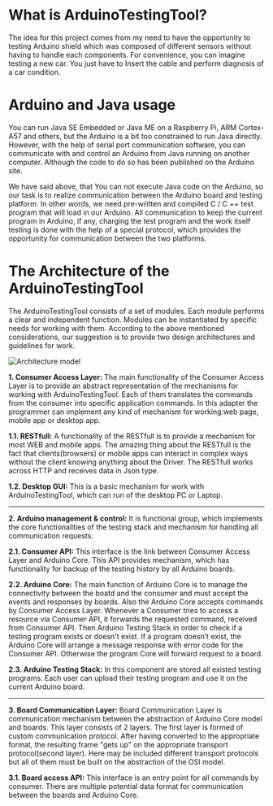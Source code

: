 
# **What is ArduinoTestingTool?**

The idea for this project comes from my need to have the opportunity to testing Arduino shield
which was composed of different sensors without having to handle each components. For convenience, you can imagine testing a new car. You just  have to Insert the cable and perform diagnosis of a car condition.

# **Arduino and Java usage**

You can run Java SE Embedded or Java ME on a Raspberry Pi, ARM Cortex- A57 and others, but the Arduino is a bit too constrained to run Java directly. However, with the help of serial port communication software, you can communicate with and control an Arduino from Java running on another computer. Although the code to do so has been published on the Arduino site.

We have said above, that  You can not execute Java code on the Arduino, so our task is to realize communication between the Arduino board and testing platform. In other words, we need pre-written and compiled C / C ++ test program that will load in our Arduino. All communication to keep the current program in Arduino, if any, charging the test program and the work itself testing is done with the help of a special protocol, which provides the opportunity for communication between the two platforms.


# The Architecture of the ArduinoTestingTool

The ArduinoTestingTool consists of a set of modules. Each module performs a clear and independent function. Modules can be instantiated by specific needs for working with them. According to the above mentioned considerations, our suggestion is to provide two design architectures and guidelines for work.

![Architecture model](https://github.com/iqnev/ArduinoTestingTool/blob/master/Wiki/AWS%20Design.png)

**1. Consumer Access Layer:**
The main functionality of the Consumer Access Layer is to provide an abstract representation of the mechanisms for working with ArduinoTestingTool. Each of them translates the commands from the consumer into specific application commands. In this adapter the programmer can implement any kind of mechanism for working:web page, mobile app or desktop app.

   **1.1. RESTfull:**
A functionality of the RESTfull is to provide a mechanism for most WEB and mobile apps. The amazing thing about the RESTfull is the fact that clients(browsers) or mobile apps can interact in complex ways without the client knowing anything about the Driver. The RESTfull works across HTTP and receives data in Json type.

 **1.2. Desktop GUI:** 
This is a basic mechanism for work with ArduinoTestingTool, which can run of the desktop PC or Laptop.

***

**2. Arduino management & control:** 
It is functional group, which implements the core functionalities of the testing stack and mechanism for handling all communication requests.

**2.1. Consumer API:** 
This interface is the link between Consumer Access Layer and Arduino Core. This API provides mechanism, which has functionality for backup of the testing history by all Arduino boards.

**2.2. Arduino Core:**
The main function of Arduino Core is to manage the connectivity between the boatd and the consumer and must accept the events and responses by boards. Also the Arduino Core accepts commands by Consumer Access Layer. Whenever a Consumer tries to access a resource via Consumer API, it forwards the requested command, received from Consumer API. Then Arduino Testing Stack in order to check if a testing program exists or doesn't exist. If a program doesn’t exist, the Arduino Core will arrange a message response with error code for the Consumer API. Otherwise the program Core will forward request to a board. 

**2.3. Arduino Testing Stack:**
In this component are stored all existed testing programs. Each user can upload their testing program and use it on the current Arduino board.

***

**3. Board Communication Layer:** 
Board Communication Layer is communication mechanism between the abstraction of Arduino Core
model and boards. This layer consists of 2 layers.
The first layer is formed of custom communication protocol. After having converted to the appropriate format, the resulting frame "gets up" on the appropriate transport protocol(second layer). Here may be included different transport protocols but all of them must be built on the abstraction of the OSI model.

**3.1. Board access API:**
This interface is an entry point for all commands by consumer. There are multiple potential data format for communication between the boards and Arduino Core. 
